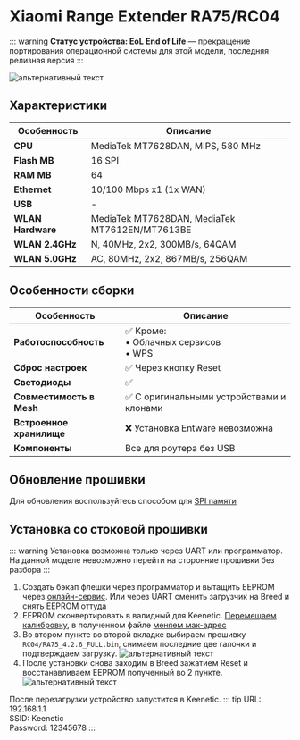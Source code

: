 # Xiaomi Range Extender RA75/RC04 <YezBadge type="keenetic" text="4.2.6" url="/assets/files/firmware/Xiaomi-Extender.7z" />

::: warning **Статус устройства: EoL**
**End of Life** — прекращение портирования операционной системы для этой модели, последняя релизная версия
:::

![альтернативный текст](/assets/images/wiki/guides/Xiaomi/extender.png)

## Характеристики

| Особенность       | Описание                                       |
|-------------------|------------------------------------------------|
| **CPU**           | MediaTek MT7628DAN, MIPS, 580 MHz              |
| **Flash MB**      | 16 SPI                                         |
| **RAM MB**        | 64                                             |
| **Ethernet**      | 10/100 Mbps x1 (1x WAN)                        |
| **USB**           | -                                              |
| **WLAN Hardware** | MediaTek MT7628DAN, MediaTek MT7612EN/MT7613BE |
| **WLAN 2.4GHz**   | N, 40MHz, 2x2, 300MB/s, 64QAM                  |
| **WLAN 5.0GHz**   | AC, 80MHz, 2x2, 867MB/s, 256QAM                |

## Особенности сборки

| Особенность              | Описание                                       |
|--------------------------|------------------------------------------------|
| **Работоспособность**    | ✅ Кроме: <br/> • Облачных сервисов <br/> • WPS |
| **Сброс настроек**       | ✅ Через кнопку Reset                           |
| **Светодиоды**           | ✅                                              |
| **Совместимость в Mesh** | ✅ С оригинальными устройствами и клонами       |
| **Встроенное хранилище** | ❌ Установка Entware невозможна                 |
| **Компоненты**           | Все для роутера без USB                        |

## Обновление прошивки

Для обновления воспользуйтесь способом для [SPI памяти](/wiki/helpful/updateFirmware#%D0%B4%D0%BB%D1%8F-spi-%D0%BF%D0%B0%D0%BC%D1%8F%D1%82%D0%B8-%D0%B4%D0%BE-32mb)

## Установка со стоковой прошивки
::: warning
Установка возможна только через UART или программатор. На данной моделе невозможно перейти на сторонние прошивки без разбора
:::

1. Создать бэкап флешки через программатор и вытащить EEPROM через [онлайн-сервис](https://yeezyio.github.io/EepromCutter.html). Или через UART сменить загрузчик на Breed и снять EEPROM оттуда
2. EEPROM сконвертировать в валидный для Keenetic. [Перемещаем калибровку](https://yeezyio.github.io/EepromMover.html), в полученном файле [меняем мак-адрес](https://yeezyio.github.io/EepromConverter.html)
3. Во втором пункте во второй вкладке выбираем прошивку `RC04/RA75_4.2.6_FULL.bin`, снимаем последние две галочки и подтверждаем загрузку.
   ![альтернативный текст](/assets/images/wiki/guides/Mercusys/install.png)
4. После установки снова заходим в Breed зажатием Reset и восстанавливаем EEPROM полученный во 2 пункте.
   ![альтернативный текст](/assets/images/wiki/guides/Mercusys/eeprom.png)

После перезагрузки устройство запустится в Keenetic.
::: tip URL: 192.168.1.1<br/>SSID: Keenetic<br/>Password: 12345678
:::